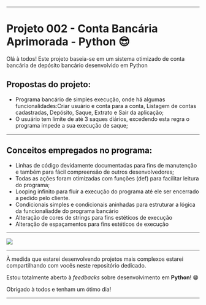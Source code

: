 <hr>
<h1>Projeto 002 - Conta Bancária Aprimorada - Python &#x1F60E;</h1>
<p>Olá à todos! Este projeto baseia-se em um sistema otimizado de conta bancária de depósito bancário desenvolvido em Python</p>
<h2>Propostas do projeto:</h2>
<ul>
    <li>Programa bancário de simples execução, onde há algumas funcionalidades:Criar usuário e conta para a conta, Listagem de contas cadastradas, Depósito, Saque, Extrato e Sair da aplicação;</li>
    <li>O usuário tem limite de até 3 saques diários, excedendo esta regra o programa impede a sua execução de saque;</li>
</ul>
<hr>
<h2>Conceitos empregados no programa:</h2>
<ul>
    <li>Linhas de código devidamente documentadas para fins de manutenção e também para fácil compreensão de outros desenvolvedores;</li>
    <li>Todas as ações foram otimizadas com funções (def) para facilitar leitura do programa;</li>
    <li>Looping infinito para fluir a execução do programa até ele ser encerrado a pedido pelo cliente.</li>
    <li>Condicionais simples e condicionais aninhadas para estruturar a lógica da funcionaliadde do programa bancário</li>
    <li>Alteração de cores de strings para fins estéticos de execução</li>
    <li>Alteração de espaçamentos para fins estéticos de execução</li>
</ul>
<hr>
<img src="./otimizando_conta_bancaria_execucao.gif">
<hr>
<p>À medida que estarei desenvolvendo projetos mais complexos estarei compartilhando com vocês neste repositório dedicado.</p>
<p>Estou totalmente aberto à <em>feedbacks</em> sobre desenvolvimento em <strong>Python</strong>! &#x1F601;</p>
<p>Obrigado à todos e tenham um ótimo dia!</p>
<hr>
